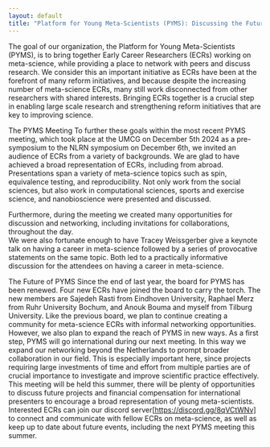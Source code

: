 ```yaml
---
layout: default
title: "Platform for Young Meta-Scientists (PYMS): Discussing the Future of Meta-Science "
---
```


The goal of our organization, the Platform for Young Meta-Scientists (PYMS), is to bring together Early Career Researchers (ECRs) working on meta-science, while providing a place to network with peers and discuss research. We consider this an important initiative as ECRs have been at the forefront of many reform initiatives, and because despite the increasing number of meta-science ECRs, many still work disconnected from other researchers with shared interests. Bringing ECRs together is a crucial step in enabling large scale research and strengthening reform initiatives that are key to improving science.

The PYMS Meeting
To further these goals within the most recent PYMS meeting, which took place at the UMCG on December 5th 2024 as a pre-symposium to the NLRN symposium on December 6th, we invited an audience of ECRs from a variety of backgrounds. We are glad to have achieved a broad representation of ECRs, including from abroad. Presentations span a variety of meta-science topics such as spin, equivalence testing, and reproducibility. Not only work from the social sciences, but also work in computational sciences, sports and exercise science, and nanobioscience were presented and discussed. 

Furthermore, during the meeting we created many opportunities for discussion and networking, including invitations for collaborations, throughout the day.  
We were also fortunate enough to have Tracey Weissgerber give a keynote talk on having a career in meta-science followed by a series of provocative statements on the same topic. Both led to a practically informative discussion for the attendees on having a career in meta-science. 

The Future of PYMS
Since the end of last year, the board for PYMS has been renewed. Four new ECRs have joined the board to carry the torch. The new members are Sajedeh Rasti from Eindhoven University, Raphael Merz from Ruhr University Bochum, and Anouk Bouma and myself from Tilburg University. Like the previous board, we plan to continue creating a community for meta-science ECRs with informal networking opportunities. However, we also plan to expand the reach of PYMS in new ways.
As a first step, PYMS will go international during our next meeting. In this way we expand our networking beyond the Netherlands to prompt broader collaboration in our field. This is especially important here, since projects requiring large investments of time and effort from multiple parties are of crucial importance to investigate and improve scientific practice effectively. This meeting will be held this summer, there will be plenty of opportunities to discuss future projects and financial compensation for international presenters to encourage a broad representation of young meta-scientists.
Interested ECRs can join our discord server[https://discord.gg/8qVCtWNv] to connect and communicate with fellow ECRs on meta-science, as well as keep up to date about future events, including the next PYMS meeting this summer.
